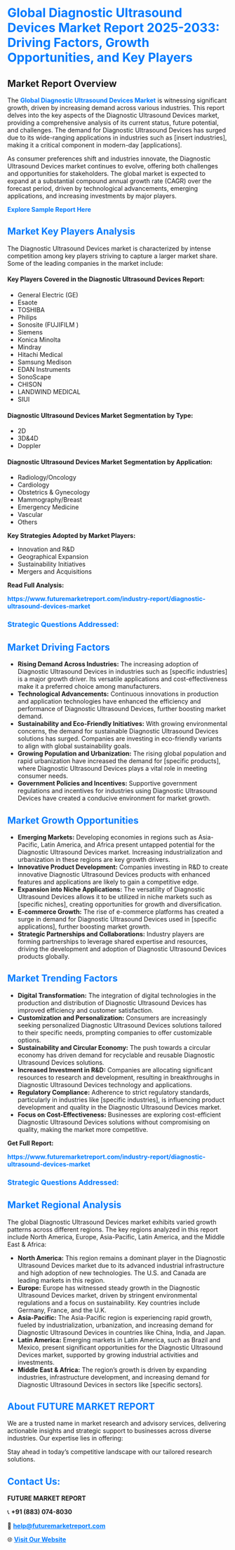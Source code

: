 <h1 style="color: #007BFF;">Global Diagnostic Ultrasound Devices Market Report 2025-2033: Driving Factors, Growth Opportunities, and Key Players</h1>

<section id="overview">
<h2>Market Report Overview</h2>
<p>The <a href="https://www.futuremarketreport.com/industry-report/diagnostic-ultrasound-devices-market" style="color: #007BFF; text-decoration: none;"><strong>Global Diagnostic Ultrasound Devices Market</strong></a> is witnessing significant growth, driven by increasing demand across various industries. This report delves into the key aspects of the Diagnostic Ultrasound Devices market, providing a comprehensive analysis of its current status, future potential, and challenges. The demand for Diagnostic Ultrasound Devices has surged due to its wide-ranging applications in industries such as [insert industries], making it a critical component in modern-day [applications].</p>
<p>As consumer preferences shift and industries innovate, the Diagnostic Ultrasound Devices market continues to evolve, offering both challenges and opportunities for stakeholders. The global market is expected to expand at a substantial compound annual growth rate (CAGR) over the forecast period, driven by technological advancements, emerging applications, and increasing investments by major players.</p>
</section>

<section id="overview">
<p><a href="https://www.futuremarketreport.com/request-sample/reportId=80089" style="color: #007BFF; text-decoration: none;"><strong>Explore Sample Report Here</strong></a></p>
</section>

<section id="key-players">
<h2 style="color: #007BFF;">Market Key Players Analysis</h2>
<p>The Diagnostic Ultrasound Devices market is characterized by intense competition among key players striving to capture a larger market share. Some of the leading companies in the market include:</p>
<h4>Key Players Covered in the Diagnostic Ultrasound Devices Report:</h4>
<ul><li>General Electric (GE)</li><li>Esaote</li><li>TOSHIBA</li><li>Philips</li><li>Sonosite (FUJIFILM )</li><li>Siemens</li><li>Konica Minolta</li><li>Mindray</li><li>Hitachi Medical</li><li>Samsung Medison</li><li>EDAN Instruments</li><li>SonoScape</li><li>CHISON</li><li>LANDWIND MEDICAL</li><li>SIUI</li></ul>
<h4>Diagnostic Ultrasound Devices Market Segmentation by Type:</h4>
<ul><li>2D</li><li>3D&amp;4D</li><li>Doppler</li></ul>

<h4>Diagnostic Ultrasound Devices Market Segmentation by Application:</h4>
<ul><li>Radiology/Oncology</li><li>Cardiology</li><li>Obstetrics &amp; Gynecology</li><li>Mammography/Breast</li><li>Emergency Medicine</li><li>Vascular</li><li>Others</li></ul>
<p><strong>Key Strategies Adopted by Market Players:</strong></p>
<ul>
<li>Innovation and R&D</li>
<li>Geographical Expansion</li>
<li>Sustainability Initiatives</li>
<li>Mergers and Acquisitions</li>
</ul>
</section>

<section>
<p><strong>Read Full Analysis: </strong></p><a href="https://www.futuremarketreport.com/industry-report/diagnostic-ultrasound-devices-market" style="color: #007BFF; text-decoration: none;"><strong>https://www.futuremarketreport.com/industry-report/diagnostic-ultrasound-devices-market</strong></a>
<h3 style="color: #007BFF;">Strategic Questions Addressed:</h3>
</section>

<section id="driving-factors">
<h2 style="color: #007BFF;">Market Driving Factors</h2>
<ul>
<li><strong>Rising Demand Across Industries:</strong> The increasing adoption of Diagnostic Ultrasound Devices in industries such as [specific industries] is a major growth driver. Its versatile applications and cost-effectiveness make it a preferred choice among manufacturers.</li>
<li><strong>Technological Advancements:</strong> Continuous innovations in production and application technologies have enhanced the efficiency and performance of Diagnostic Ultrasound Devices, further boosting market demand.</li>
<li><strong>Sustainability and Eco-Friendly Initiatives:</strong> With growing environmental concerns, the demand for sustainable Diagnostic Ultrasound Devices solutions has surged. Companies are investing in eco-friendly variants to align with global sustainability goals.</li>
<li><strong>Growing Population and Urbanization:</strong> The rising global population and rapid urbanization have increased the demand for [specific products], where Diagnostic Ultrasound Devices plays a vital role in meeting consumer needs.</li>
<li><strong>Government Policies and Incentives:</strong> Supportive government regulations and incentives for industries using Diagnostic Ultrasound Devices have created a conducive environment for market growth.</li>
</ul>
</section>

<section id="growth-opportunities">
<h2 style="color: #007BFF;">Market Growth Opportunities</h2>
<ul>
<li><strong>Emerging Markets:</strong> Developing economies in regions such as Asia-Pacific, Latin America, and Africa present untapped potential for the Diagnostic Ultrasound Devices market. Increasing industrialization and urbanization in these regions are key growth drivers.</li>
<li><strong>Innovative Product Development:</strong> Companies investing in R&D to create innovative Diagnostic Ultrasound Devices products with enhanced features and applications are likely to gain a competitive edge.</li>
<li><strong>Expansion into Niche Applications:</strong> The versatility of Diagnostic Ultrasound Devices allows it to be utilized in niche markets such as [specific niches], creating opportunities for growth and diversification.</li>
<li><strong>E-commerce Growth:</strong> The rise of e-commerce platforms has created a surge in demand for Diagnostic Ultrasound Devices used in [specific applications], further boosting market growth.</li>
<li><strong>Strategic Partnerships and Collaborations:</strong> Industry players are forming partnerships to leverage shared expertise and resources, driving the development and adoption of Diagnostic Ultrasound Devices products globally.</li>
</ul>
</section>

<section id="trending-factors">
<h2 style="color: #007BFF;">Market Trending Factors</h2>
<ul>
<li><strong>Digital Transformation:</strong> The integration of digital technologies in the production and distribution of Diagnostic Ultrasound Devices has improved efficiency and customer satisfaction.</li>
<li><strong>Customization and Personalization:</strong> Consumers are increasingly seeking personalized Diagnostic Ultrasound Devices solutions tailored to their specific needs, prompting companies to offer customizable options.</li>
<li><strong>Sustainability and Circular Economy:</strong> The push towards a circular economy has driven demand for recyclable and reusable Diagnostic Ultrasound Devices solutions.</li>
<li><strong>Increased Investment in R&D:</strong> Companies are allocating significant resources to research and development, resulting in breakthroughs in Diagnostic Ultrasound Devices technology and applications.</li>
<li><strong>Regulatory Compliance:</strong> Adherence to strict regulatory standards, particularly in industries like [specific industries], is influencing product development and quality in the Diagnostic Ultrasound Devices market.</li>
<li><strong>Focus on Cost-Effectiveness:</strong> Businesses are exploring cost-efficient Diagnostic Ultrasound Devices solutions without compromising on quality, making the market more competitive.</li>
</ul>
</section>

<section>
<p><strong>Get Full Report: </strong></p><a href="https://www.futuremarketreport.com/industry-report/diagnostic-ultrasound-devices-market" style="color: #007BFF; text-decoration: none;"><strong>https://www.futuremarketreport.com/industry-report/diagnostic-ultrasound-devices-market</strong></a>
<h3 style="color: #007BFF;">Strategic Questions Addressed:</h3>
</section>


<section id="regional-analysis">
<h2 style="color: #007BFF;">Market Regional Analysis</h2>
<p>The global Diagnostic Ultrasound Devices market exhibits varied growth patterns across different regions. The key regions analyzed in this report include North America, Europe, Asia-Pacific, Latin America, and the Middle East & Africa:</p>
<ul>
<li><strong>North America:</strong> This region remains a dominant player in the Diagnostic Ultrasound Devices market due to its advanced industrial infrastructure and high adoption of new technologies. The U.S. and Canada are leading markets in this region.</li>
<li><strong>Europe:</strong> Europe has witnessed steady growth in the Diagnostic Ultrasound Devices market, driven by stringent environmental regulations and a focus on sustainability. Key countries include Germany, France, and the U.K.</li>
<li><strong>Asia-Pacific:</strong> The Asia-Pacific region is experiencing rapid growth, fueled by industrialization, urbanization, and increasing demand for Diagnostic Ultrasound Devices in countries like China, India, and Japan.</li>
<li><strong>Latin America:</strong> Emerging markets in Latin America, such as Brazil and Mexico, present significant opportunities for the Diagnostic Ultrasound Devices market, supported by growing industrial activities and investments.</li>
<li><strong>Middle East & Africa:</strong> The region’s growth is driven by expanding industries, infrastructure development, and increasing demand for Diagnostic Ultrasound Devices in sectors like [specific sectors].</li>
</ul>
</section>

<footer>
<h2 style="color: #007BFF;">About FUTURE MARKET REPORT</h2>
<p>We are a trusted name in market research and advisory services, delivering actionable insights and strategic support to businesses across diverse industries. Our expertise lies in offering:</p>

<p>Stay ahead in today’s competitive landscape with our tailored research solutions.</p>

<h2 style="color: #007BFF;">Contact Us:</h2>
<p><strong>FUTURE MARKET REPORT</strong></p>
<p>📞 <strong>+91 (883) 074-8030</strong></p>
<p>📧 <strong><a href="mailto:help@futuremarketreport.com" style="color: #007BFF;">help@futuremarketreport.com</a></strong></p>
<p>🌐 <strong><a href="https://www.futuremarketreport.com/" style="color: #007BFF;">Visit Our Website</a></strong></p>
</footer>